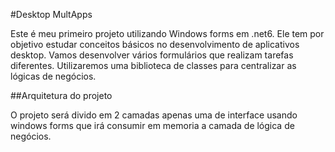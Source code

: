 #Desktop MultApps


Este é meu primeiro projeto utilizando Windows forms em .net6. Ele tem por objetivo estudar conceitos básicos no desenvolvimento de aplicativos desktop.
Vamos desenvolver vários formulários que realizam tarefas diferentes.
Utilizaremos uma biblioteca de classes para centralizar as lógicas de negócios.

##Arquitetura do projeto

O projeto será divido em 2 camadas apenas uma de interface usando windows forms que irá consumir em memoria a camada de lógica de negócios.
